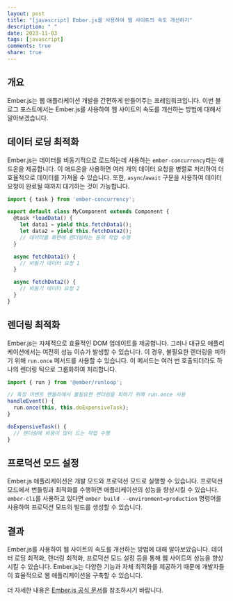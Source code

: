 ```yaml
---
layout: post
title: "[javascript] Ember.js를 사용하여 웹 사이트의 속도 개선하기"
description: " "
date: 2023-11-03
tags: [javascript]
comments: true
share: true
---
```


## 개요
Ember.js는 웹 애플리케이션 개발을 간편하게 만들어주는 프레임워크입니다. 이번 블로그 포스트에서는 Ember.js를 사용하여 웹 사이트의 속도를 개선하는 방법에 대해서 알아보겠습니다.

## 데이터 로딩 최적화
Ember.js는 데이터를 비동기적으로 로드하는데 사용하는 `ember-concurrency`라는 애드온을 제공합니다. 이 애드온을 사용하면 여러 개의 데이터 요청을 병렬로 처리하여 더 효율적으로 데이터를 가져올 수 있습니다. 또한, `async`/`await` 구문을 사용하여 데이터 요청이 완료될 때까지 대기하는 것이 가능합니다.

```javascript
import { task } from 'ember-concurrency';

export default class MyComponent extends Component {
  @task *loadData() {
    let data1 = yield this.fetchData1();
    let data2 = yield this.fetchData2();
    // 데이터를 화면에 렌더링하는 등의 작업 수행
  }

  async fetchData1() {
    // 비동기 데이터 요청 1
  }

  async fetchData2() {
    // 비동기 데이터 요청 2
  }
}
```

## 렌더링 최적화
Ember.js는 자체적으로 효율적인 DOM 업데이트를 제공합니다. 그러나 대규모 애플리케이션에서는 여전히 성능 이슈가 발생할 수 있습니다. 이 경우, 불필요한 렌더링을 피하기 위해 `run.once` 메서드를 사용할 수 있습니다. 이 메서드는 여러 번 호출되더라도 하나의 렌더링 틱으로 그룹화하여 처리합니다.

```javascript
import { run } from '@ember/runloop';

// 특정 이벤트 핸들러에서 불필요한 렌더링을 피하기 위해 run.once 사용
handleEvent() {
  run.once(this, this.doExpensiveTask);
}

doExpensiveTask() {
  // 렌더링에 비용이 많이 드는 작업 수행
}
```

## 프로덕션 모드 설정
Ember.js 애플리케이션은 개발 모드와 프로덕션 모드로 실행할 수 있습니다. 프로덕션 모드에서 번들링과 최적화를 수행하면 애플리케이션의 성능을 향상시킬 수 있습니다. `ember-cli`를 사용하고 있다면 `ember build --environment=production` 명령어를 사용하여 프로덕션 모드의 빌드를 생성할 수 있습니다.

## 결과
Ember.js를 사용하여 웹 사이트의 속도를 개선하는 방법에 대해 알아보았습니다. 데이터 로딩 최적화, 렌더링 최적화, 프로덕션 모드 설정 등을 통해 웹 사이트의 성능을 향상시킬 수 있습니다. Ember.js는 다양한 기능과 자체 최적화를 제공하기 때문에 개발자들이 효율적으로 웹 애플리케이션을 구축할 수 있습니다. 

더 자세한 내용은 [Ember.js 공식 문서](https://emberjs.com)를 참조하시기 바랍니다.